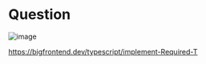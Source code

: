 # Question
![image](https://github.com/user-attachments/assets/0894400e-a10d-4136-a514-72c816bdc19d)

https://bigfrontend.dev/typescript/implement-Required-T
